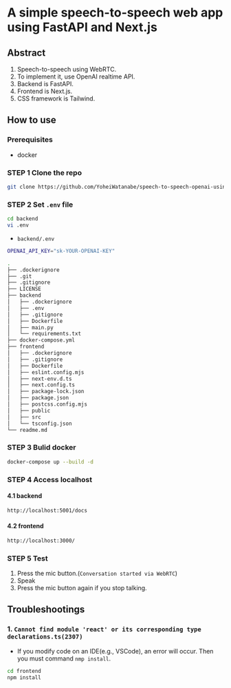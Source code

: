# A simple speech-to-speech web app using FastAPI and Next.js

## Abstract

1. Speech-to-speech using WebRTC.
2. To implement it, use OpenAI realtime API.
3. Backend is FastAPI.
4. Frontend is Next.js.
5. CSS framework is Tailwind.

## How to use

### Prerequisites

- docker

### STEP 1 Clone the repo

```bash
git clone https://github.com/YoheiWatanabe/speech-to-speech-openai-using-fastapi-and-nextjs.git
```

### STEP 2 Set `.env` file

```bash
cd backend
vi .env
```

- `backend/.env`

```bash
OPENAI_API_KEY="sk-YOUR-OPENAI-KEY"
```

```bash
.
├── .dockerignore
├── .git
├── .gitignore
├── LICENSE
├── backend
│   ├── .dockerignore
│   ├── .env
│   ├── .gitignore
│   ├── Dockerfile
│   ├── main.py
│   └── requirements.txt
├── docker-compose.yml
├── frontend
│   ├── .dockerignore
│   ├── .gitignore
│   ├── Dockerfile
│   ├── eslint.config.mjs
│   ├── next-env.d.ts
│   ├── next.config.ts
│   ├── package-lock.json
│   ├── package.json
│   ├── postcss.config.mjs
│   ├── public
│   ├── src
│   └── tsconfig.json
└── readme.md
```

### STEP 3 Bulid docker

```bash
docker-compose up --build -d
```

### STEP 4 Access localhost

#### 4.1 backend

```bash
http://localhost:5001/docs
```

#### 4.2 frontend

```bash
http://localhost:3000/
```

### STEP 5 Test

1. Press the mic button.(`Conversation started via WebRTC`)
2. Speak
3. Press the mic button again if you stop talking.

## Troubleshootings

### 1. `Cannot find module 'react' or its corresponding type declarations.ts(2307)`

- If you modify code on an IDE(e.g., VSCode), an error will occur. Then you must command `nmp install`.

```bash
cd frontend
npm install
```

